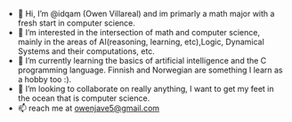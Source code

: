 - 👋 Hi, I’m @idqam (Owen Villareal) and im primarly a math major with a fresh start in computer science. 
- 👀 I’m interested in the intersection of math and computer science, mainly in the areas of AI(reasoning, learning, etc),Logic, Dynamical Systems and their computations, etc.
- 🌱 I’m currently learning the basics of artificial intelligence and the C programming language. Finnish and Norwegian are something I learn as a hobby too :). 
- 💞️ I’m looking to collaborate on really anything, I want to get my feet in the ocean that is computer science. 
- 📫 reach me at owenjave5@gmail.com 

<!---
idqam/idqam is a ✨ special ✨ repository because its `README.md` (this file) appears on your GitHub profile.
You can click the Preview link to take a look at your changes.
--->

